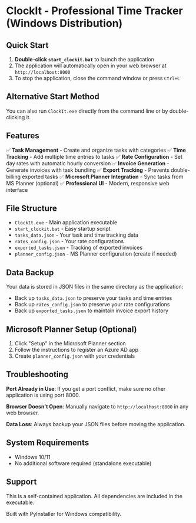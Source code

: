 # ClockIt - Professional Time Tracker (Windows Distribution)

## Quick Start

1. **Double-click `start_clockit.bat`** to launch the application
2. The application will automatically open in your web browser at `http://localhost:8000`
3. To stop the application, close the command window or press `Ctrl+C`

## Alternative Start Method

You can also run `ClockIt.exe` directly from the command line or by double-clicking it.

## Features

✅ **Task Management** - Create and organize tasks with categories
✅ **Time Tracking** - Add multiple time entries to tasks
✅ **Rate Configuration** - Set day rates with automatic hourly conversion
✅ **Invoice Generation** - Generate invoices with task bundling
✅ **Export Tracking** - Prevents double-billing exported tasks
✅ **Microsoft Planner Integration** - Sync tasks from MS Planner (optional)
✅ **Professional UI** - Modern, responsive web interface

## File Structure

- `ClockIt.exe` - Main application executable
- `start_clockit.bat` - Easy startup script
- `tasks_data.json` - Your task and time tracking data
- `rates_config.json` - Your rate configurations
- `exported_tasks.json` - Tracking of exported invoices
- `planner_config.json` - MS Planner configuration (create if needed)

## Data Backup

Your data is stored in JSON files in the same directory as the application:
- Back up `tasks_data.json` to preserve your tasks and time entries
- Back up `rates_config.json` to preserve your rate configurations
- Back up `exported_tasks.json` to maintain invoice export history

## Microsoft Planner Setup (Optional)

1. Click "Setup" in the Microsoft Planner section
2. Follow the instructions to register an Azure AD app
3. Create `planner_config.json` with your credentials

## Troubleshooting

**Port Already in Use**: If you get a port conflict, make sure no other application is using port 8000.

**Browser Doesn't Open**: Manually navigate to `http://localhost:8000` in any web browser.

**Data Loss**: Always backup your JSON files before moving the application.

## System Requirements

- Windows 10/11
- No additional software required (standalone executable)

## Support

This is a self-contained application. All dependencies are included in the executable.

Built with PyInstaller for Windows compatibility.
